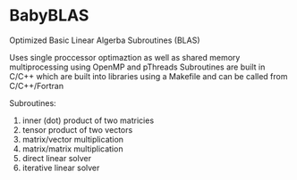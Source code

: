 # BabyBLAS

Optimized Basic Linear Algerba Subroutines (BLAS)

Uses single proccessor optimaztion as well as shared memory multiprocessing using OpenMP and pThreads
Subroutines are built in C/C++ which are built into libraries using a Makefile and can be called from C/C++/Fortran 

Subroutines: 
  1. inner (dot) product of two matricies
  2. tensor product of two vectors
  3. matrix/vector multiplication
  4. matrix/matrix multiplication
  5. direct linear solver
  6. iterative linear solver
